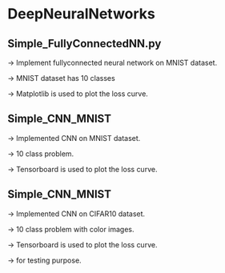 # DeepNeuralNetworks

## Simple_FullyConnectedNN.py
-> Implement fullyconnected neural network on MNIST dataset. 

-> MNIST dataset has 10 classes

-> Matplotlib is used to plot the loss curve.

## Simple_CNN_MNIST
-> Implemented CNN on MNIST dataset.

-> 10 class problem.

-> Tensorboard is used to plot the loss curve. 


## Simple_CNN_MNIST
-> Implemented CNN on CIFAR10 dataset.

-> 10 class problem with color images.

-> Tensorboard is used to plot the loss curve. 

-> for testing purpose.



